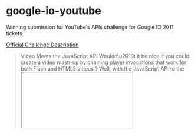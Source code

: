 google-io-youtube
=================

Winning submission for YouTube's APIs challenge for Google IO 2011 tickets.

[Official Challenge Description](https://sites.google.com/site/lastcallforio2011/youtube-apis)
> Video Meets the JavaScript API
> Wouldn\u2019t it be nice if you could create a video mash-up by chaining player invocations that work for both Flash and HTML5 videos ? Well, with the JavaScript API to the <iframe> embed we think you can.
> 
> Your task is to build a mash-up player using the <iframe> JavaScript API. You will be given a list of video IDs, and from-to timestamps. For example the following sequence (<xxasdadad, 65s, 95s>, <xxffwwe22, 20s, 35s>), which will trigger the mash-up player to play video with ID xxasdadad for 30 seconds, starting at second 65 and ending at second 95, then proceed to play video with ID xxffwwe22, starting at second 20 and ending at second 35.
> 
> Given the sequence, implement a player which will play the sections of the listed videos, starting at the \u2018from\u2019 timestamp, and ending at the \u2018to\u2019 timestamp for each video.
> 
> Try to make the transitions between videos as smooth as possible, and make it easy for users to embed your mash-up player in their own web applications.

Licensed under WTFPL, unless Google claims ownership due to the terms of their contest.

Caveat emptor: This is the first JS that I've ever written and the first time I've used jQuery. Also, it was written within the 24-hour time limit.
